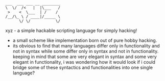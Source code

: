 
    ___  ___ ___ __ ________
    \  \/  /<   |  |\___   /
     >    <  \___  | /    /
    /__/\_ \ / ____|/_____ \
          \/ \/           \/

xyz - a simple hackable scripting language for simply hacking!

- a small scheme like implementation born out of pure hobby hacking.
- its obvious to find that many languages differ only in functionality and not in syntax
while some differ only in syntax and not in functionality. keeping in mind that
some are very elegant in syntax and some very elegant in functionality,
i was wondering how it would look if i could bridge some of these
syntactics and functionalities into one single language?


